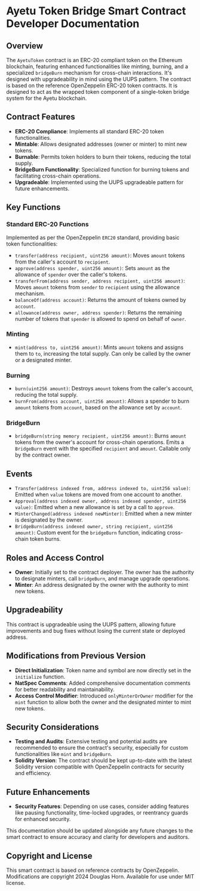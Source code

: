 # Ayetu Token Bridge Smart Contract Developer Documentation

## Overview

The `AyetuToken` contract is an ERC-20 compliant token on the Ethereum blockchain, featuring enhanced functionalities like minting, burning, and a specialized `bridgeBurn` mechanism for cross-chain interactions. It's designed with upgradeability in mind using the UUPS pattern. The contract is based on the reference OpenZeppelin ERC-20 token contracts. It is designed to act as the wrapped token component of a single-token bridge system for the Ayetu blockchain.

## Contract Features

- **ERC-20 Compliance**: Implements all standard ERC-20 token functionalities.
- **Mintable**: Allows designated addresses (owner or minter) to mint new tokens.
- **Burnable**: Permits token holders to burn their tokens, reducing the total supply.
- **BridgeBurn Functionality**: Specialized function for burning tokens and facilitating cross-chain operations.
- **Upgradeable**: Implemented using the UUPS upgradeable pattern for future enhancements.

## Key Functions

### Standard ERC-20 Functions

Implemented as per the OpenZeppelin `ERC20` standard, providing basic token functionalities:

- `transfer(address recipient, uint256 amount)`: Moves `amount` tokens from the caller's account to `recipient`.
- `approve(address spender, uint256 amount)`: Sets `amount` as the allowance of `spender` over the caller's tokens.
- `transferFrom(address sender, address recipient, uint256 amount)`: Moves `amount` tokens from `sender` to `recipient` using the allowance mechanism.
- `balanceOf(address account)`: Returns the amount of tokens owned by `account`.
- `allowance(address owner, address spender)`: Returns the remaining number of tokens that `spender` is allowed to spend on behalf of `owner`.

### Minting

- `mint(address to, uint256 amount)`: Mints `amount` tokens and assigns them to `to`, increasing the total supply. Can only be called by the owner or a designated minter.

### Burning

- `burn(uint256 amount)`: Destroys `amount` tokens from the caller's account, reducing the total supply.
- `burnFrom(address account, uint256 amount)`: Allows a spender to burn `amount` tokens from `account`, based on the allowance set by `account`.

### BridgeBurn

- `bridgeBurn(string memory recipient, uint256 amount)`: Burns `amount` tokens from the owner's account for cross-chain operations. Emits a `BridgeBurn` event with the specified `recipient` and `amount`. Callable only by the contract owner.

## Events

- `Transfer(address indexed from, address indexed to, uint256 value)`: Emitted when `value` tokens are moved from one account to another.
- `Approval(address indexed owner, address indexed spender, uint256 value)`: Emitted when a new allowance is set by a call to `approve`.
- `MinterChanged(address indexed newMinter)`: Emitted when a new minter is designated by the owner.
- `BridgeBurn(address indexed owner, string recipient, uint256 amount)`: Custom event for the `bridgeBurn` function, indicating cross-chain token burns.

## Roles and Access Control

- **Owner**: Initially set to the contract deployer. The owner has the authority to designate minters, call `bridgeBurn`, and manage upgrade operations.
- **Minter**: An address designated by the owner with the authority to mint new tokens.

## Upgradeability

This contract is upgradeable using the UUPS pattern, allowing future improvements and bug fixes without losing the current state or deployed address.

## Modifications from Previous Version

- **Direct Initialization**: Token name and symbol are now directly set in the `initialize` function.
- **NatSpec Comments**: Added comprehensive documentation comments for better readability and maintainability.
- **Access Control Modifier**: Introduced `onlyMinterOrOwner` modifier for the `mint` function to allow both the owner and the designated minter to mint new tokens.

## Security Considerations

- **Testing and Audits**: Extensive testing and potential audits are recommended to ensure the contract's security, especially for custom functionalities like `mint` and `bridgeBurn`.
- **Solidity Version**: The contract should be kept up-to-date with the latest Solidity version compatible with OpenZeppelin contracts for security and efficiency.

## Future Enhancements

- **Security Features**: Depending on use cases, consider adding features like pausing functionality, time-locked upgrades, or reentrancy guards for enhanced security.

This documentation should be updated alongside any future changes to the smart contract to ensure accuracy and clarity for developers and auditors.

## Copyright and License

This smart contract is based on reference contracts by OpenZeppelin. Modifications are copyright 2024 Douglas Horn. Available for use under MIT license.
